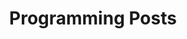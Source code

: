 ---
    layout: "programmingPage"
    permalink: "/programming/"
    title: "Programming Posts"
    tag: "programming"
---
